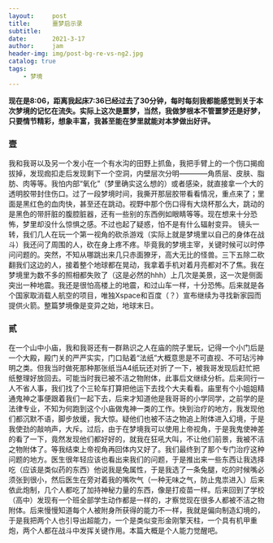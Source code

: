 ```yaml
---
layout:     post
title:      噩梦启示录
subtitle:   
date:       2021-3-17
author:     jam
header-img: img/post-bg-re-vs-ng2.jpg
catalog: true
tags:
    - 梦境
---
```


**现在是8:06，距离我起床7:36已经过去了30分钟，每时每刻我都能感觉到关于本次梦境的记忆在流失。实际上这次是噩梦，当然，我做梦根本不管噩梦还是好梦，只要情节精彩，想象丰富，我甚至能在梦里就能对本梦做出好评。**
### 壹
我和我哥以及另一个发小在一个有水沟的田野上抓鱼，我把手臂上的一个伤口揭痂拔掉，发现痂扣走后发现剩下一个空洞，内壁层次分明————角质层、皮肤、脂肪、肉等等。我怕内部“氧化”（梦里确实这么想的）或者感染，就直接拿一个大的透明胶带封住伤口。过了一段梦境时间，我撕开那层胶带看看情况，重点来了；里面是黑红色的血肉快，甚至还在跳动。视野中那个伤口得有大烧杯那么大，跳动的是黑色的带肝脏的腹腔脏器，还有一些别的东西例如眼睛等等。现在想来十分恐怖，梦里却没什么惊惧之感。不过也起了疑惑，怕不是有什么辐射变异。
镜头一转，我们几人在玩一个第一视角的砍杀游戏（实际上就是梦境里以自己的身体在战斗）我还问了周围的人，砍在身上疼不疼。毕竟我的梦境主宰，关键时候可以时停问问题的。突然，不知从哪跳出来几只赤面獠牙，高大无比的怪兽。三下五除二砍翻我们这边的人，接着整个地球都在晃动，我拿着手机对着月亮都对不了焦。我在梦境里为数不多的照相都失败了（这是必然的hhh）上几次是美景，这一次是侧面突出一种地震。我还是很怕高楼上的地震，和过山车一样，十分恐怖。后来就是各个国家取消载人航空的项目，唯独Xspace和百度（？）宣布继续为寻找新家园而提供火箭。整篇梦境像是变异之始，地球末日。

### 贰
在一个山中小庙，我和我哥还有一群熟识之人在庙的院子里玩，记得一个小门后是一个大殿，殿门关的严严实实，门口贴着“法纸”大概意思是不可直视、不可玷污神明之类。但我当时做死那种那张纸当A4纸玩还对折了一下，被我哥发现后赶忙把纸整理好放回去。可能当时我已被不洁之物附体，此事后文继续分析。后来同行一人不省人事，我们找了个三轮车打算把他运下去找个大夫看看。庙里有个小姐姐精通鬼神之事便跟着我们一起下去，后来才知道他是我哥哥的小学同学，之前学的是法律专业，不知为何跑到这个小庙做鬼神一类的工作。快到治疗的地方，我发现他们都沉默不语，脚步放缓，我大惊。疑他们也被不洁之物追上附体进入幻境，于是我使劲的敲响声，大斥。过后，由于在梦境我可以使用上帝视角，于是我鬼使神差的看了一下，竟然发现他们都好好的，就我在狂吼大叫，不让他们前景，我被不洁之物附体了。等我结束上帝视角再回体内又好了。我们最终到了那个专门治疗这种问题的地方。医生很年轻应该也看出来我们的问题，于是推出来一些东西让我选择吃（应该是类似药的东西）他说我是兔属性，于是我选了一条兔腿，吃的时候嘴必须张到很小，然后医生在旁对着我的嘴吹气（一种无味之气，防止鬼祟进入）后来依此炮制，几个人都吃了加持神秘力量的东西，像是打疫苗一样。后来回到了学校（高中）发现有一个班全部学生动作都是一样的，才察觉现在很多人都被不洁之物附体。后来慢慢知道每个人被附身所获得的能力不一样，我就是偏向制造幻境的，于是我把两个人也引导出超能力，一个是类似变形金刚擎天柱，一个具有机甲重炮，两个人都在战斗中发挥关键作用。本篇大概是个人能力觉醒吧。